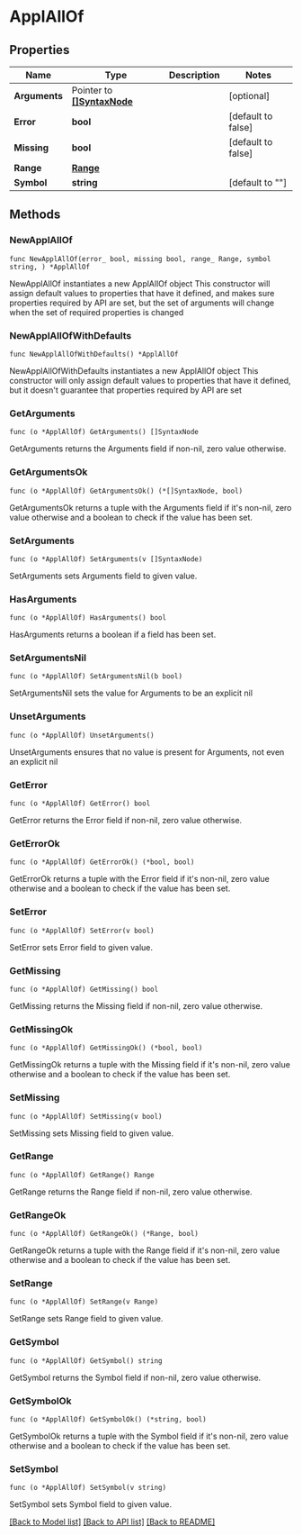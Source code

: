# ApplAllOf

## Properties

Name | Type | Description | Notes
------------ | ------------- | ------------- | -------------
**Arguments** | Pointer to [**[]SyntaxNode**](SyntaxNode.md) |  | [optional] 
**Error** | **bool** |  | [default to false]
**Missing** | **bool** |  | [default to false]
**Range** | [**Range**](Range.md) |  | 
**Symbol** | **string** |  | [default to ""]

## Methods

### NewApplAllOf

`func NewApplAllOf(error_ bool, missing bool, range_ Range, symbol string, ) *ApplAllOf`

NewApplAllOf instantiates a new ApplAllOf object
This constructor will assign default values to properties that have it defined,
and makes sure properties required by API are set, but the set of arguments
will change when the set of required properties is changed

### NewApplAllOfWithDefaults

`func NewApplAllOfWithDefaults() *ApplAllOf`

NewApplAllOfWithDefaults instantiates a new ApplAllOf object
This constructor will only assign default values to properties that have it defined,
but it doesn't guarantee that properties required by API are set

### GetArguments

`func (o *ApplAllOf) GetArguments() []SyntaxNode`

GetArguments returns the Arguments field if non-nil, zero value otherwise.

### GetArgumentsOk

`func (o *ApplAllOf) GetArgumentsOk() (*[]SyntaxNode, bool)`

GetArgumentsOk returns a tuple with the Arguments field if it's non-nil, zero value otherwise
and a boolean to check if the value has been set.

### SetArguments

`func (o *ApplAllOf) SetArguments(v []SyntaxNode)`

SetArguments sets Arguments field to given value.

### HasArguments

`func (o *ApplAllOf) HasArguments() bool`

HasArguments returns a boolean if a field has been set.

### SetArgumentsNil

`func (o *ApplAllOf) SetArgumentsNil(b bool)`

 SetArgumentsNil sets the value for Arguments to be an explicit nil

### UnsetArguments
`func (o *ApplAllOf) UnsetArguments()`

UnsetArguments ensures that no value is present for Arguments, not even an explicit nil
### GetError

`func (o *ApplAllOf) GetError() bool`

GetError returns the Error field if non-nil, zero value otherwise.

### GetErrorOk

`func (o *ApplAllOf) GetErrorOk() (*bool, bool)`

GetErrorOk returns a tuple with the Error field if it's non-nil, zero value otherwise
and a boolean to check if the value has been set.

### SetError

`func (o *ApplAllOf) SetError(v bool)`

SetError sets Error field to given value.


### GetMissing

`func (o *ApplAllOf) GetMissing() bool`

GetMissing returns the Missing field if non-nil, zero value otherwise.

### GetMissingOk

`func (o *ApplAllOf) GetMissingOk() (*bool, bool)`

GetMissingOk returns a tuple with the Missing field if it's non-nil, zero value otherwise
and a boolean to check if the value has been set.

### SetMissing

`func (o *ApplAllOf) SetMissing(v bool)`

SetMissing sets Missing field to given value.


### GetRange

`func (o *ApplAllOf) GetRange() Range`

GetRange returns the Range field if non-nil, zero value otherwise.

### GetRangeOk

`func (o *ApplAllOf) GetRangeOk() (*Range, bool)`

GetRangeOk returns a tuple with the Range field if it's non-nil, zero value otherwise
and a boolean to check if the value has been set.

### SetRange

`func (o *ApplAllOf) SetRange(v Range)`

SetRange sets Range field to given value.


### GetSymbol

`func (o *ApplAllOf) GetSymbol() string`

GetSymbol returns the Symbol field if non-nil, zero value otherwise.

### GetSymbolOk

`func (o *ApplAllOf) GetSymbolOk() (*string, bool)`

GetSymbolOk returns a tuple with the Symbol field if it's non-nil, zero value otherwise
and a boolean to check if the value has been set.

### SetSymbol

`func (o *ApplAllOf) SetSymbol(v string)`

SetSymbol sets Symbol field to given value.



[[Back to Model list]](../README.md#documentation-for-models) [[Back to API list]](../README.md#documentation-for-api-endpoints) [[Back to README]](../README.md)


